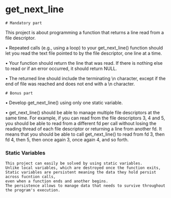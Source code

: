 # get_next_line

    # Mandatory part

This project is about programming a function that returns a line read from a file descriptor.


• Repeated calls (e.g., using a loop) to your get_next_line() function should let
    you read the text file pointed to by the file descriptor, one line at a time.

• Your function should return the line that was read.
    If there is nothing else to read or if an error occurred, it should return NULL.

• The returned line should include the terminating \n character,
    except if the end of file was reached and does not end with a \n character.

    # Bonus part

• Develop get_next_line() using only one static variable.

• get_next_line() should be able to manage multiple file descriptors at the same time.
    For example, if you can read from the file descriptors 3, 4 and 5, you should be
    able to read from a different fd per call without losing the reading thread of each
    file descriptor or returning a line from another fd.
    It means that you should be able to call get_next_line() to read from fd 3, then
    fd 4, then 5, then once again 3, once again 4, and so forth.


### Static Variables

	This project can easily be solved by using static variables.
	Unlike local variables, which are destroyed once the function exits,
	Static variables are persistent meaning the data they hold persist across fucntion calls,
	even when a function ends and another begins.
	The persistence allows to manage data that needs to survive throughout the program's execution.


